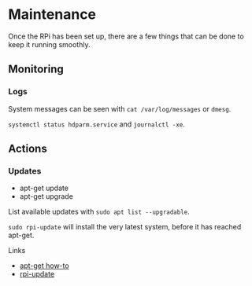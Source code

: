 # Maintenance

Once the RPi has been set up, there are a few things that can be done to keep it running smoothly.

## Monitoring

### Logs

System messages can be seen with `cat /var/log/messages` or `dmesg`.

`systemctl status hdparm.service` and `journalctl -xe`.

## Actions

### Updates

- apt-get update
- apt-get upgrade

List available updates with `sudo apt list --upgradable`.

`sudo rpi-update` will install the very latest system, before it has reached apt-get.

Links

- [apt-get how-to ](https://help.ubuntu.com/community/AptGet/Howto)
- [rpi-update](https://github.com/Hexxeh/rpi-update)
